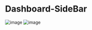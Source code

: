 # Dashboard-SideBar
![image](https://user-images.githubusercontent.com/82599457/220768297-5b24478b-cf15-49d8-8281-082eaa17462d.png) ![image](https://user-images.githubusercontent.com/82599457/220768717-af361cb4-300a-4cbc-b55d-53025820f294.png)

